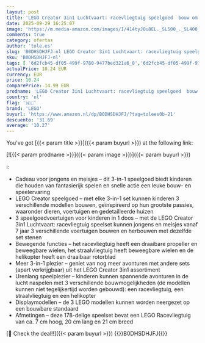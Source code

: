 ```yaml
---
layout: post
title: 'LEGO Creator 3in1 Luchtvaart: racevliegtuig speelgoed  bouw om tot een straalvliegtuig of helikopter  avonturenset voor kinderen  cadeau voor jongens en meisjes vanaf 7 jaar 31160'
date: 2025-09-29 16:25:07
image: 'https://m.media-amazon.com/images/I/414tyJOu8EL._SL500_._SL400_.jpg'
comments: true
category: ofertas
author: 'tole.es'
slug: 'B0DHSDHJFJ-nl LEGO Creator 3in1 Luchtvaart: racevliegtuig speelgoed bouw...'
sku: 'B0DHSDHJFJ-nl'
tags: [ '6d2fcb45-df05-499f-9780-9477bed321a6_0','6d2fcb45-df05-499f-9780-9477bed321a6_501','Arborist Merchandising Root','Bouw- & constructiespeelgoed','Creatieve spellen','Educatief speelgoed','Self Service','Special Features Stores','Speelgoed & spellen','Speelgoedbouwsets','lego','🇳🇱', ]
actualPrice: 10.24 EUR
currency: EUR
price: 10.24
comparePrice: 14.99 EUR
prodname: 'LEGO Creator 3in1 Luchtvaart: racevliegtuig speelgoed  bouw om tot een straalvliegtuig of helikopter  avonturenset voor kinderen  cadeau voor jongens en meisjes vanaf 7 jaar 31160'
country: 'nl'
flag: '🇳🇱'
brand: 'LEGO'
buyurl: 'https://www.amazon.nl/dp/B0DHSDHJFJ/?tag=tolees0b-21'
descuento: '31.69'
average: '10.27'
---
```


You've got [{{< param title >}}]({{< param buyurl >}}) at the following link:

[![{{< param prodname >}}]({{< param image >}})]({{< param buyurl >}})

ℹ️:

- Cadeau voor jongens en meisjes – dit 3-in-1 speelgoed biedt kinderen die houden van fantasierijk spelen en snelle actie een leuke bouw- en speelervaring
- LEGO Creator speelgoed – met elke 3-in-1 set kunnen kinderen 3 verschillende modellen bouwen, geïnspireerd op hun grootste passies, waaronder dieren, voertuigen en gedetailleerde huizen
- 3 speelgoedvoertuigen voor kinderen in 1 doos – met de LEGO Creator 3in1 Luchtvaart: racevliegtuig speelset kunnen jongens en meisjes vanaf 7 jaar 3 verschillende voertuigen bouwen en herbouwen met dezelfde set stenen
- Bewegende functies – het racevliegtuig heeft een draaibare propeller en beweegbare wielen, het straalvliegtuig heeft beweegbare wielen en de helikopter heeft een draaibaar rotorblad
- Meer 3-in-1 plezier – geniet van nog meer avonturen met andere sets (apart verkrijgbaar) uit het LEGO Creator 3in1 assortiment
- Urenlang speelplezier – kinderen kunnen spannende avonturen in de lucht naspelen met 3 verschillende bouwmogelijkheden (de modellen kunnen niet tegelijkertijd worden gebouwd): een racevliegtuig, een straalvliegtuig en een helikopter
- Displaymodellen – de 3 LEGO modellen kunnen worden neergezet op een bouwbare standaard
- Afmetingen – deze 178-delige speelset bevat een LEGO Racevliegtuig van ca. 7 cm hoog, 20 cm lang en 21 cm breed

[🛒 Check the deal!!]({{< param buyurl >}})
{{<world>}}B0DHSDHJFJ{{</world>}}
